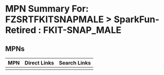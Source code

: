 



# MPN Summary For: FZSRTFKITSNAPMALE > SparkFun-Retired : FKIT-SNAP_MALE

## MPNs
  

|MPN|Direct Links|Search Links|
| :--- | :--- | :--- |
||||
